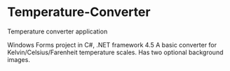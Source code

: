 # Temperature-Converter
Temperature converter application

Windows Forms project in C#, .NET framework 4.5
A basic converter for Kelvin/Celsius/Farenheit temperature scales. Has two optional background images.